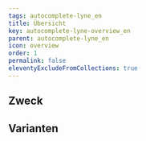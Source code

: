 ```yaml
---
tags: autocomplete-lyne_en
title: Übersicht
key: autocomplete-lyne-overview_en
parent: autocomplete-lyne_en
icon: overview
order: 1
permalink: false
eleventyExcludeFromCollections: true
---
```


## Zweck

## Varianten

